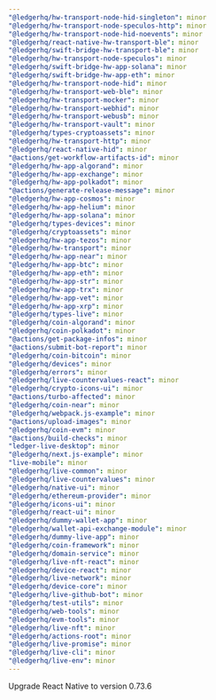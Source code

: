 ```yaml
---
"@ledgerhq/hw-transport-node-hid-singleton": minor
"@ledgerhq/hw-transport-node-speculos-http": minor
"@ledgerhq/hw-transport-node-hid-noevents": minor
"@ledgerhq/react-native-hw-transport-ble": minor
"@ledgerhq/swift-bridge-hw-transport-ble": minor
"@ledgerhq/hw-transport-node-speculos": minor
"@ledgerhq/swift-bridge-hw-app-solana": minor
"@ledgerhq/swift-bridge-hw-app-eth": minor
"@ledgerhq/hw-transport-node-hid": minor
"@ledgerhq/hw-transport-web-ble": minor
"@ledgerhq/hw-transport-mocker": minor
"@ledgerhq/hw-transport-webhid": minor
"@ledgerhq/hw-transport-webusb": minor
"@ledgerhq/hw-transport-vault": minor
"@ledgerhq/types-cryptoassets": minor
"@ledgerhq/hw-transport-http": minor
"@ledgerhq/react-native-hid": minor
"@actions/get-workflow-artifacts-id": minor
"@ledgerhq/hw-app-algorand": minor
"@ledgerhq/hw-app-exchange": minor
"@ledgerhq/hw-app-polkadot": minor
"@actions/generate-release-message": minor
"@ledgerhq/hw-app-cosmos": minor
"@ledgerhq/hw-app-helium": minor
"@ledgerhq/hw-app-solana": minor
"@ledgerhq/types-devices": minor
"@ledgerhq/cryptoassets": minor
"@ledgerhq/hw-app-tezos": minor
"@ledgerhq/hw-transport": minor
"@ledgerhq/hw-app-near": minor
"@ledgerhq/hw-app-btc": minor
"@ledgerhq/hw-app-eth": minor
"@ledgerhq/hw-app-str": minor
"@ledgerhq/hw-app-trx": minor
"@ledgerhq/hw-app-vet": minor
"@ledgerhq/hw-app-xrp": minor
"@ledgerhq/types-live": minor
"@ledgerhq/coin-algorand": minor
"@ledgerhq/coin-polkadot": minor
"@actions/get-package-infos": minor
"@actions/submit-bot-report": minor
"@ledgerhq/coin-bitcoin": minor
"@ledgerhq/devices": minor
"@ledgerhq/errors": minor
"@ledgerhq/live-countervalues-react": minor
"@ledgerhq/crypto-icons-ui": minor
"@actions/turbo-affected": minor
"@ledgerhq/coin-near": minor
"@ledgerhq/webpack.js-example": minor
"@actions/upload-images": minor
"@ledgerhq/coin-evm": minor
"@actions/build-checks": minor
"ledger-live-desktop": minor
"@ledgerhq/next.js-example": minor
"live-mobile": minor
"@ledgerhq/live-common": minor
"@ledgerhq/live-countervalues": minor
"@ledgerhq/native-ui": minor
"@ledgerhq/ethereum-provider": minor
"@ledgerhq/icons-ui": minor
"@ledgerhq/react-ui": minor
"@ledgerhq/dummy-wallet-app": minor
"@ledgerhq/wallet-api-exchange-module": minor
"@ledgerhq/dummy-live-app": minor
"@ledgerhq/coin-framework": minor
"@ledgerhq/domain-service": minor
"@ledgerhq/live-nft-react": minor
"@ledgerhq/device-react": minor
"@ledgerhq/live-network": minor
"@ledgerhq/device-core": minor
"@ledgerhq/live-github-bot": minor
"@ledgerhq/test-utils": minor
"@ledgerhq/web-tools": minor
"@ledgerhq/evm-tools": minor
"@ledgerhq/live-nft": minor
"@ledgerhq/actions-root": minor
"@ledgerhq/live-promise": minor
"@ledgerhq/live-cli": minor
"@ledgerhq/live-env": minor
---
```


Upgrade React Native to version 0.73.6
